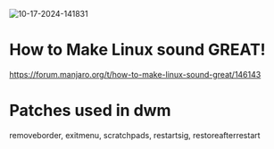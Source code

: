 ![10-17-2024-141831](https://github.com/user-attachments/assets/93416b70-1780-4a44-a732-192f20c81d8c)


# How to Make Linux sound GREAT!
https://forum.manjaro.org/t/how-to-make-linux-sound-great/146143

# Patches used in dwm
removeborder, exitmenu, scratchpads, restartsig, restoreafterrestart









